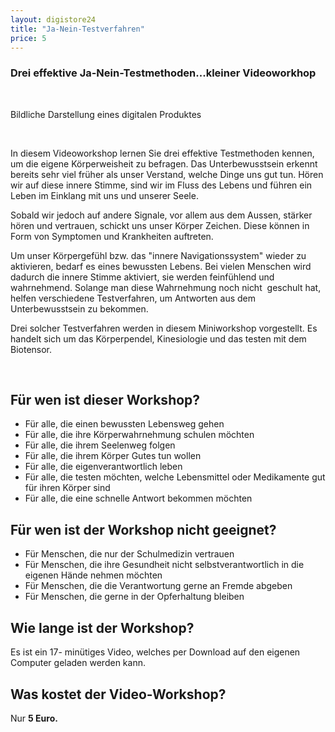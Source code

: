 ```yaml
---
layout: digistore24
title: "Ja-Nein-Testverfahren"
price: 5
---
```

<div>
<div>
<div>
<div>
<div>
<div>
<div>
<div>
<h3>Drei effektive Ja-Nein-Testmethoden...kleiner Videoworkhop</h3>
</div>
</div>
<div>&#xA0;</div>
<div>
<div>
<div>
<p>Bildliche Darstellung eines digitalen Produktes</p>
</div>
</div>
</div>
</div>
</div>
</div>
</div>
</div>
</div>
<div>
<div>
<div>&#xA0;</div>
<div>
<div>
<div>
<div>
<div>
<div>
<div>
<p>In diesem Videoworkshop lernen Sie drei effektive Testmethoden kennen, um die eigene K&#xF6;rperweisheit zu befragen. Das Unterbewusstsein erkennt bereits sehr viel fr&#xFC;her als unser Verstand, welche Dinge uns gut tun. H&#xF6;ren wir auf diese innere Stimme, sind wir im Fluss des Lebens und f&#xFC;hren ein Leben im Einklang mit uns und unserer Seele.</p>
<p>Sobald wir jedoch auf andere Signale, vor allem aus dem Aussen, st&#xE4;rker h&#xF6;ren und vertrauen, schickt uns unser K&#xF6;rper Zeichen. Diese k&#xF6;nnen in Form von Symptomen und Krankheiten auftreten.</p>
<p>Um unser K&#xF6;rpergef&#xFC;hl bzw. das &quot;innere Navigationssystem&quot; wieder zu aktivieren, bedarf es eines bewussten Lebens. Bei vielen Menschen wird dadurch die innere Stimme aktiviert, sie werden feinf&#xFC;hlend und wahrnehmend. Solange man diese Wahrnehmung noch nicht &#xA0;geschult hat, helfen verschiedene Testverfahren, um Antworten aus dem Unterbewusstsein zu bekommen.</p>
<p>Drei solcher Testverfahren werden in diesem Miniworkshop vorgestellt. Es handelt sich um das K&#xF6;rperpendel, Kinesiologie und das testen mit dem Biotensor.</p>
<p>&#xA0;</p>
<h2>F&#xFC;r wen ist dieser Workshop?</h2>
<ul><li>F&#xFC;r alle, die einen bewussten Lebensweg gehen</li>
<li>F&#xFC;r alle, die ihre K&#xF6;rperwahrnehmung schulen m&#xF6;chten</li>
<li>F&#xFC;r alle, die ihrem Seelenweg folgen</li>
<li>F&#xFC;r alle, die ihrem K&#xF6;rper Gutes tun wollen</li>
<li>F&#xFC;r alle, die eigenverantwortlich leben</li>
<li>F&#xFC;r alle, die testen m&#xF6;chten, welche Lebensmittel oder Medikamente gut f&#xFC;r ihren K&#xF6;rper sind</li>
<li>F&#xFC;r alle, die eine schnelle Antwort bekommen m&#xF6;chten</li>
</ul><h2>F&#xFC;r wen ist der Workshop nicht geeignet?</h2>
<ul><li>F&#xFC;r Menschen, die nur der Schulmedizin vertrauen</li>
<li>F&#xFC;r Menschen, die ihre Gesundheit nicht selbstverantwortlich in die eigenen H&#xE4;nde nehmen m&#xF6;chten</li>
<li>F&#xFC;r Menschen, die die Verantwortung gerne an Fremde abgeben</li>
<li>F&#xFC;r Menschen, die gerne in der Opferhaltung bleiben</li>
</ul><h2>Wie lange ist der Workshop?</h2>
<p>Es ist ein 17- min&#xFC;tiges Video, welches per Download auf den eigenen Computer geladen werden kann.</p>
<h2>Was kostet der Video-Workshop?</h2>
<p>Nur <strong>5 Euro.</strong></p>
<p>&#xA0;</p>
</div>
</div>
</div>
</div>
</div>
</div>
</div>
</div>
</div>